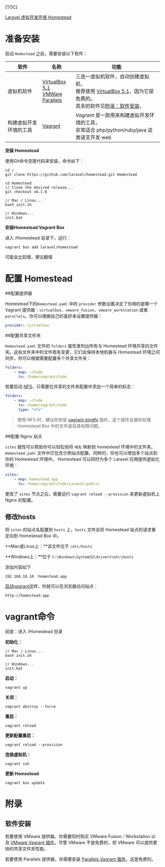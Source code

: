 

[TOC]

[Laravel 虚拟开发环境 Homestead](https://d.laravel-china.org/docs/5.5/homestead)

# 准备安装

启动 `Homestead` 之前，需要安装以下软件：

| 软件          | 名称                                       | 功能                                       |
| ----------- | ---------------------------------------- | ---------------------------------------- |
| 虚拟机软件       | [VirtualBox 5.1](https://www.virtualbox.org/wiki/Downloads)<br> [VMWare](https://www.vmware.com/)<br> [Parallels](http://www.parallels.com/products/desktop/) | 三选一虚拟机软件，自动创建虚拟机，<br>推荐使用 [VirtualBox 5.1](https://www.virtualbox.org/wiki/Downloads)，因为它是免费的。<br>其余的软件见[附录：软件安装](##软件安装)， |
| 构建虚拟开发环境的工具 | [Vagrant](https://www.vagrantup.com/downloads.html) | *Vagrant* 是一款用来构建虚拟开发环境的工具，<br>非常适合 php/python/ruby/java 这类语言开发 web |

**安装 Homestead**

使用Git命令克隆代码来安装，命令如下：

```shell
cd /
git clone https://github.com/laravel/homestead.git Homestead

cd Homestead
// Clone the desired release...
git checkout v6.1.0

// Mac / Linux...
bash init.sh

// Windows...
init.bat
```

**安装Homestead Vagrant Box**

进入 /Homestead 目录下，运行：

```shell
vagrant box add laravel/homestead
```

可能会比较慢，建议翻墙



# 配置 Homestead

##配置提供器

Homestead下的`Homestead.yaml` 中的 `provider` 参数设置决定了你用的是哪一个 Vagrant 提供器：`virtualbox`、`vmware_fusion`、`vmware_workstation` 或者 `parallels`。你可以根据自己的喜好来设置提供器：

```yaml
provider: virtualbox
```



##配置共享文件夹

`Homestead.yaml` 文件的 `folders` 属性里列出所有与 Homestead 环境共享的文件夹。这些文件夹中的文件若有变更，它们会保持本地机器与 Homestead 环境之间同步。你可以根据需要配置多个共享文件夹：

```yaml
folders:
    - map: ~/Code
      to: /home/vagrant/Code
```

若要启动 [NFS](https://www.vagrantup.com/docs/synced-folders/nfs.html)，只需要在共享的文件夹配置中添加一个简单的标志：

```yaml
folders:
    - map: ~/Code
      to: /home/vagrant/Code
      type: "nfs"
```

> 使用 NFS 时，建议你安装 [vagrant-bindfs](https://github.com/gael-ian/vagrant-bindfs) 插件。这个插件会替你处理 Homestead Box 中的文件或目录权限问题。



##配置 Nginx 站点

`sites` 属性可以帮助你可以轻松地将 `域名` 映射到 homestead 环境中的文件夹。`Homestead.yaml` 文件中已包含示例站点配置。同样的，你也可以增加多个站点到你的 Homestead 环境中。 Homestead 可以同时为多个 Laravel 应用提供虚拟化环境：

```yaml
sites:
    - map: homestead.app
      to: /home/vagrant/Code/Laravel/public
```

更改了 `sites` 节点之后，需要运行 `vagrant reload --provision` 来更新虚拟机上 Nginx 的配置。



## 修改hosts

将 `sites` 的站点名配置到 `hosts` 上，`hosts` 文件会将 Homestead 站点的请求重定向到 Homestead Box 中。

**Mac或Linux上：**该文件位于 `/etc/hosts`

**Windows上：**位于 `C:\Windows\System32\drivers\etc\hosts`

添加内容如下

```hosts
192.168.10.10  homestead.app
```

[启动vagrant]()这样，你就可以在浏览器访问站点：

```html
http://homestead.app
```



# vagrant命令

前提：进入 /Homestead 目录

**初始化：**

```shell
// Mac / Linux...
bash init.sh

// Windows...
init.bat
```

**启动：**

```shell
vagrant up
```

**关闭：**

```shell
vagrant destroy --force
```

**重启：**

```shell
vagrant reload
```

**更新配置重启：**

```shell
vagrant reload --provision
```

**连接虚拟机：**

```shell
vagrant ssh
```

**更新 Homestead**

```shell
vagrant box update
```



# 附录

## 软件安装

若要使用 VMware 提供器，你需要同时购买 VMware Fusion／Workstation 以及 [VMware Vagrant 插件](https://www.vagrantup.com/vmware)。尽管 VMware 不是免费的，但 VMware 可以提供更快的共享文件夹性能。

若要使用 Parallels 提供器，你需要安装 [Parallels Vagrant 插件](https://github.com/Parallels/vagrant-parallels)。这是免费的。